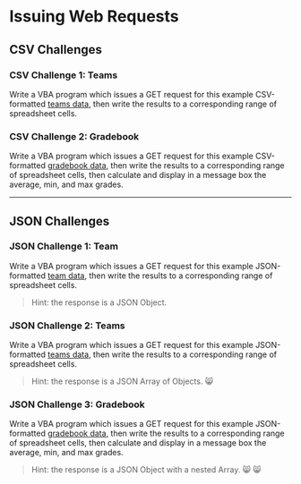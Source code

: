 # Issuing Web Requests

## CSV Challenges

### CSV Challenge 1: Teams

Write a VBA program which issues a GET request for this example CSV-formatted [teams data](https://raw.githubusercontent.com/prof-rossetti/georgetown-opim-557-201803/master/exercises/web-requests/data/teams.csv), then write the results to a corresponding range of spreadsheet cells.

### CSV Challenge 2: Gradebook

Write a VBA program which issues a GET request for this example CSV-formatted [gradebook data](https://raw.githubusercontent.com/prof-rossetti/georgetown-opim-557-201803/master/exercises/web-requests/data/gradebook.csv), then write the results to a corresponding range of spreadsheet cells, then calculate and display in a message box the average, min, and max grades.

<hr>

## JSON Challenges

### JSON Challenge 1: Team

Write a VBA program which issues a GET request for this example JSON-formatted [team data](https://raw.githubusercontent.com/prof-rossetti/georgetown-opim-557-201803/master/exercises/web-requests/data/teams/1.json), then write the results to a corresponding range of spreadsheet cells.

> Hint: the response is a JSON Object.

### JSON Challenge 2: Teams

Write a VBA program which issues a GET request for this example JSON-formatted [teams data](https://raw.githubusercontent.com/prof-rossetti/georgetown-opim-557-201803/master/exercises/web-requests/data/teams.json), then write the results to a corresponding range of spreadsheet cells.

> Hint: the response is a JSON Array of Objects. :smile_cat:

### JSON Challenge 3: Gradebook

Write a VBA program which issues a GET request for this example JSON-formatted [gradebook data](https://raw.githubusercontent.com/prof-rossetti/georgetown-opim-557-201803/master/exercises/web-requests/data/gradebook.json), then write the results to a corresponding range of spreadsheet cells, then calculate and display in a message box the average, min, and max grades.

> Hint: the response is a JSON Object with a nested Array. :smile_cat: :smile_cat:
